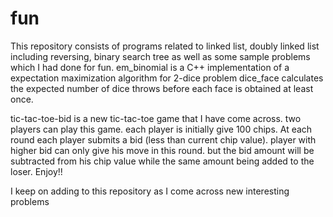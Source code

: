 # fun
This repository consists of programs related to linked list, doubly linked list including reversing, binary search tree as 
well as some sample problems which I had done for fun. 
em_binomial is a C++ implementation of a expectation maximization algorithm for 2-dice problem
dice_face calculates the expected number of dice throws before each face is obtained at least once.

tic-tac-toe-bid is a new tic-tac-toe game that I have come across. two players can play this game. each player is initially give 100 chips. At each round each player 
submits a bid (less than current chip value). player with higher bid can only give his move in this round. but the bid amount will be subtracted from his chip value while the same amount being added to the loser. Enjoy!!

I keep on adding to this repository as I come across new interesting problems
